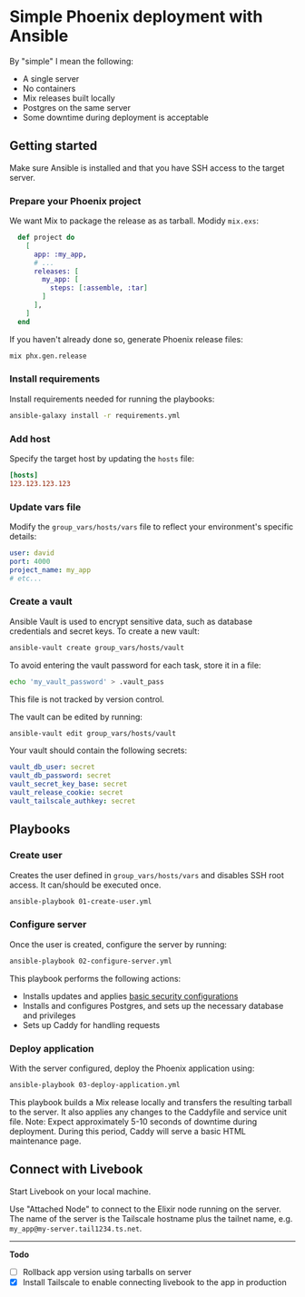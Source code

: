 # Simple Phoenix deployment with Ansible

By "simple" I mean the following:

- A single server
- No containers
- Mix releases built locally
- Postgres on the same server
- Some downtime during deployment is acceptable

## Getting started

Make sure Ansible is installed and that you have SSH access to the target server.

### Prepare your Phoenix project

We want Mix to package the release as as tarball. Modidy `mix.exs`:

```elixir
  def project do
    [
      app: :my_app,
      # ...
      releases: [
        my_app: [
          steps: [:assemble, :tar]
        ]
      ],
    ]
  end
```

If you haven't already done so, generate Phoenix release files:

```bash
mix phx.gen.release
```

### Install requirements

Install requirements needed for running the playbooks:

```bash
ansible-galaxy install -r requirements.yml
```

### Add host

Specify the target host by updating the `hosts` file:

```ini
[hosts]
123.123.123.123
```

### Update vars file

Modify the `group_vars/hosts/vars` file to reflect your environment's specific details:

```yaml
user: david
port: 4000
project_name: my_app
# etc...
```

### Create a vault

Ansible Vault is used to encrypt sensitive data, such as database credentials and secret keys. To create a new vault:

```bash
ansible-vault create group_vars/hosts/vault
```

To avoid entering the vault password for each task, store it in a file:

```bash
echo 'my_vault_password' > .vault_pass
```

This file is not tracked by version control.

The vault can be edited by running:

```bash
ansible-vault edit group_vars/hosts/vault
```

Your vault should contain the following secrets:

```yaml
vault_db_user: secret
vault_db_password: secret
vault_secret_key_base: secret
vault_release_cookie: secret
vault_tailscale_authkey: secret
```

## Playbooks

### Create user

Creates the user defined in `group_vars/hosts/vars` and disables SSH root access. It can/should be executed once.

```bash
ansible-playbook 01-create-user.yml
```

### Configure server

Once the user is created, configure the server by running:

```bash
ansible-playbook 02-configure-server.yml
```

This playbook performs the following actions:

- Installs updates and applies [basic security configurations](https://www.redhat.com/sysadmin/ansible-linux-server-security)
- Installs and configures Postgres, and sets up the necessary database and privileges
- Sets up Caddy for handling requests

### Deploy application

With the server configured, deploy the Phoenix application using:

```bash
ansible-playbook 03-deploy-application.yml
```

This playbook builds a Mix release locally and transfers the resulting tarball to the server. It also applies any changes to the Caddyfile and service unit file. Note: Expect approximately 5-10 seconds of downtime during deployment. During this period, Caddy will serve a basic HTML maintenance page.

## Connect with Livebook

Start Livebook on your local machine. 

Use "Attached Node" to connect to the Elixir node running on the server. The name of the server is the Tailscale hostname plus the tailnet name, e.g. `my_app@my-server.tail1234.ts.net`.

---

**Todo**

- [ ] Rollback app version using tarballs on server
- [x] Install Tailscale to enable connecting livebook to the app in production
